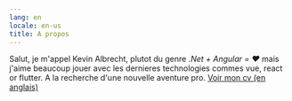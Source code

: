 ```yaml
---
lang: en
locale: en-us
title: A propos
---
```


Salut, je m'appel Kevin Albrecht, plutot du genre *.Net + Angular = ❤* mais j'aime beaucoup jouer avec les dernieres technologies commes vue, react or flutter.
A la recherche d'une nouvelle aventure pro. [Voir mon cv (en anglais)](https://www.kevinalbrecht.dev/documents/cv-en.pdf)
